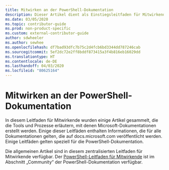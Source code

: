```yaml
---
title: Mitwirken an der PowerShell-Dokumentation
description: Dieser Artikel dient als Einstiegsleitfaden für Mitwirkende an der PowerShell-Dokumentation.
ms.date: 03/05/2020
ms.topic: contributor-guide
ms.prod: non-product-specific
ms.custom: external-contributor-guide
author: sdwheeler
ms.author: sewhee
ms.openlocfilehash: df7bad93dfc7b75c2d4fcb6bd3344dd787246cab
ms.sourcegitcommit: 5ef2dc72e2ff8bddf873415a3f4b816eb16029dd
ms.translationtype: HT
ms.contentlocale: de-DE
ms.lasthandoff: 04/03/2020
ms.locfileid: "80625164"
---
```

# <a name="contributing-to-powershell-documentation"></a>Mitwirken an der PowerShell-Dokumentation

In diesem Leitfaden für Mitwirkende wurden einige Artikel gesammelt, die die Tools und Prozesse erläutern, mit denen Microsoft-Dokumentationen erstellt werden. Einige dieser Leitfäden enthalten Informationen, die für alle Dokumentationen gelten, die auf docs.microsoft.com veröffentlicht werden. Einige Leitfäden gelten speziell für die PowerShell-Dokumentation.

Die allgemeinen Artikel sind in diesem zentralisierten Leitfaden für Mitwirkende verfügbar. Der [PowerShell-Leitfaden für Mitwirkende](/powershell/scripting/community/contributing/overview) ist im Abschnitt „Community“ der PowerShell-Dokumentation verfügbar.
